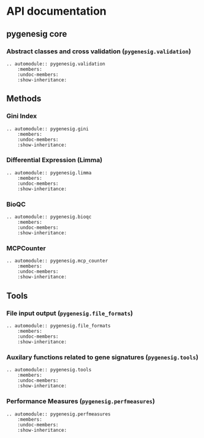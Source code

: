 # API documentation

## pygenesig core
### Abstract classes and cross validation (`pygenesig.validation`)
```eval_rst
.. automodule:: pygenesig.validation
    :members:
    :undoc-members:
    :show-inheritance:
```

## Methods 
### Gini Index

```eval_rst
.. automodule:: pygenesig.gini
    :members:
    :undoc-members:
    :show-inheritance:
```

### Differential Expression (Limma)

```eval_rst
.. automodule:: pygenesig.limma
    :members:
    :undoc-members:
    :show-inheritance:
```

### BioQC

```eval_rst
.. automodule:: pygenesig.bioqc
    :members:
    :undoc-members:
    :show-inheritance:
```

### MCPCounter

```eval_rst
.. automodule:: pygenesig.mcp_counter
    :members:
    :undoc-members:
    :show-inheritance:
```

## Tools
### File input output (`pygenesig.file_formats`)
```eval_rst
.. automodule:: pygenesig.file_formats
    :members:
    :undoc-members:
    :show-inheritance:
```

### Auxilary functions related to gene signatures (`pygenesig.tools`) 
```eval_rst
.. automodule:: pygenesig.tools
    :members:
    :undoc-members:
    :show-inheritance:
```

### Performance Measures (`pygenesig.perfmeasures`)

```eval_rst
.. automodule:: pygenesig.perfmeasures
    :members:
    :undoc-members:
    :show-inheritance:
```



